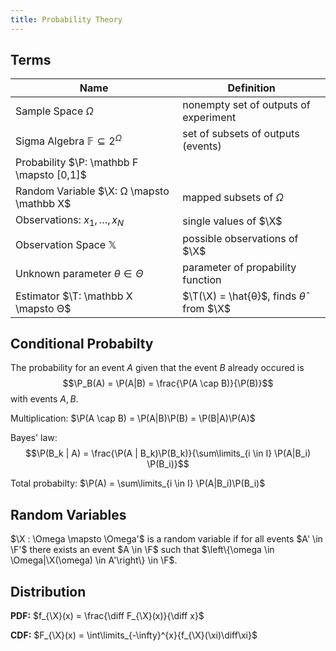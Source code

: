```yaml
---
title: Probability Theory
---
```



## Terms

| Name | Definition |
|------|------------|
| Sample Space $Ω$ | nonempty set of outputs of experiment |
| Sigma Algebra $\mathbb F \subseteq 2^Ω$ | set of subsets of outputs (events) |
|Probability $\P: \mathbb F \mapsto [0,1]$ | |
|Random Variable $\X: Ω \mapsto \mathbb X$ | mapped subsets of $Ω$ |
|Observations: $x_1, \ldots, x_N$ | single values of $\X$ |
|Observation Space $\mathbb X$ | possible observations of $\X$ |
|Unknown parameter $θ ∈ Θ$ | parameter of propability function |
|Estimator $\T: \mathbb X \mapsto Θ$ | $\T(\X) = \hat{θ}$, finds $\hat{θ}$ from $\X$ |


## Conditional Probabilty
The probability for an event $A$ given that the event $B$ already occured is
$$\P_B(A) = \P(A|B) = \frac{\P(A \cap B)}{\P(B)}$$
with events $A,B$.

Multiplication: $\P(A \cap B) = \P(A|B)\P(B) = \P(B|A)\P(A)$

Bayes' law: 
$$\P(B_k | A) = \frac{\P(A | B_k)\P(B_k)}{\sum\limits_{i \in I} \P(A|B_i) \P(B_i)}$$

Total probabilty: $\P(A) = \sum\limits_{i \in I} \P(A|B_i)\P(B_i)$



## Random Variables
$\X : \Omega \mapsto \Omega'$ is a random variable if for all events $A' \in \F'$ there exists an event  $A \in \F$ such that $\left\{\omega \in \Omega|\X(\omega) \in A'\right\} \in \F$.



## Distribution
**PDF:** $f_{\X}(x) = \frac{\diff F_{\X}(x)}{\diff x}$

**CDF:** $F_{\X}(x) = \int\limits_{-\infty}^{x}{f_{\X}(\xi)\diff\xi}$
